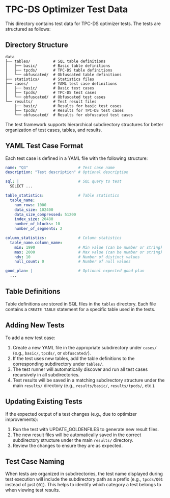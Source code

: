 # TPC-DS Optimizer Test Data

This directory contains test data for TPC-DS optimizer tests. The tests are structured as follows:

## Directory Structure

```
data
├── tables/          # SQL table definitions
│   ├── basic/       # Basic table definitions
│   ├── tpcds/       # TPC-DS table definitions
│   └── obfuscated/  # Obfuscated table definitions
├── statistics/      # Statistics files
├── cases/           # YAML test case definitions
│   ├── basic/       # Basic test cases
│   ├── tpcds/       # TPC-DS test cases
│   └── obfuscated/  # Obfuscated test cases
└── results/         # Test result files
    ├── basic/       # Results for basic test cases
    ├── tpcds/       # Results for TPC-DS test cases
    └── obfuscated/  # Results for obfuscated test cases
```

The test framework supports hierarchical subdirectory structures for better organization of test cases, tables, and results.

## YAML Test Case Format

Each test case is defined in a YAML file with the following structure:

```yaml
name: "Q3"                      # Test case name
description: "Test description" # Optional description

sql: |                          # SQL query to test
  SELECT ...

table_statistics:               # Table statistics
  table_name:
    num_rows: 1000
    data_size: 102400
    data_size_compressed: 51200
    index_size: 20480
    number_of_blocks: 10
    number_of_segments: 2

column_statistics:              # Column statistics
  table_name.column_name:
    min: 1990                   # Min value (can be number or string)
    max: 2000                   # Max value (can be number or string)
    ndv: 10                     # Number of distinct values
    null_count: 0               # Number of null values

good_plan: |                    # Optional expected good plan
  ...
```

## Table Definitions

Table definitions are stored in SQL files in the `tables` directory. Each file contains a `CREATE TABLE` statement for a specific table used in the tests.

## Adding New Tests

To add a new test case:

1. Create a new YAML file in the appropriate subdirectory under `cases/` (e.g., `basic/`, `tpcds/`, or `obfuscated/`).
2. If the test uses new tables, add the table definitions to the corresponding subdirectory under `tables/`.
3. The test runner will automatically discover and run all test cases recursively in all subdirectories.
4. Test results will be saved in a matching subdirectory structure under the main `results/` directory (e.g., `results/basic/`, `results/tpcds/`, etc.).

## Updating Existing Tests

If the expected output of a test changes (e.g., due to optimizer improvements):

1. Run the test with UPDATE_GOLDENFILES to generate new result files.
2. The new result files will be automatically saved in the correct subdirectory structure under the main `results/` directory.
3. Review the changes to ensure they are as expected.

## Test Case Naming

When tests are organized in subdirectories, the test name displayed during test execution will include the subdirectory path as a prefix (e.g., `tpcds/Q01` instead of just `Q01`). This helps to identify which category a test belongs to when viewing test results.
